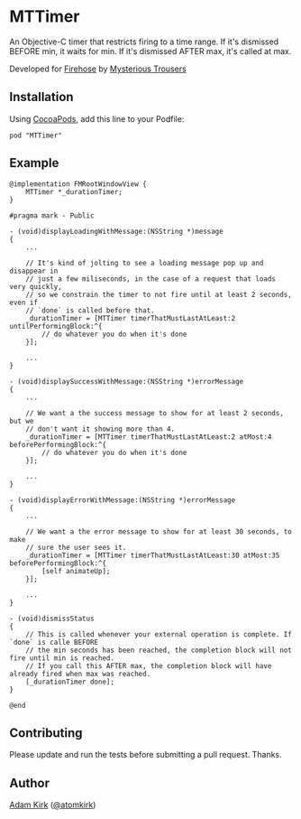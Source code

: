 MTTimer
=======

An Objective-C timer that restricts firing to a time range. If it's dismissed BEFORE min, it waits for min. If it's dismissed AFTER max, it's called at max.

Developed for [Firehose](https://getfirehose.com) by [Mysterious Trousers](https://www.mysterioustrousers.com)


## Installation

Using [CocoaPods](http://cocoapods.org), add this line to your Podfile:

    pod "MTTimer"


## Example

    @implementation FMRootWindowView {
    	MTTimer *_durationTimer;
    }

    #pragma mark - Public

    - (void)displayLoadingWithMessage:(NSString *)message
    {
		...

		// It's kind of jolting to see a loading message pop up and disappear in 
		// just a few miliseconds, in the case of a request that loads very quickly, 
		// so we constrain the timer to not fire until at least 2 seconds, even if
		// `done` is called before that.
        _durationTimer = [MTTimer timerThatMustLastAtLeast:2 untilPerformingBlock:^{
            // do whatever you do when it's done
        }];

        ...
    }

    - (void)displaySuccessWithMessage:(NSString *)errorMessage
    {
		...

		// We want a the success message to show for at least 2 seconds, but we 
		// don't want it showing more than 4.
        _durationTimer = [MTTimer timerThatMustLastAtLeast:2 atMost:4 beforePerformingBlock:^{
            // do whatever you do when it's done
        }];

        ...
    }

    - (void)displayErrorWithMessage:(NSString *)errorMessage
    {
		...
		
		// We want a the error message to show for at least 30 seconds, to make 
		// sure the user sees it.
        _durationTimer = [MTTimer timerThatMustLastAtLeast:30 atMost:35 beforePerformingBlock:^{
            [self animateUp];
        }];

		...
    }

    - (void)dismissStatus
    {
    	// This is called whenever your external operation is complete. If `done` is calle BEFORE
    	// the min seconds has been reached, the completion block will not fire until min is reached.
    	// If you call this AFTER max, the completion block will have already fired when max was reached.
        [_durationTimer done];
    }

    @end


## Contributing

Please update and run the tests before submitting a pull request. Thanks.


## Author

[Adam Kirk](https://github.com/atomkirk) ([@atomkirk](https://twitter.com/atomkirk))

